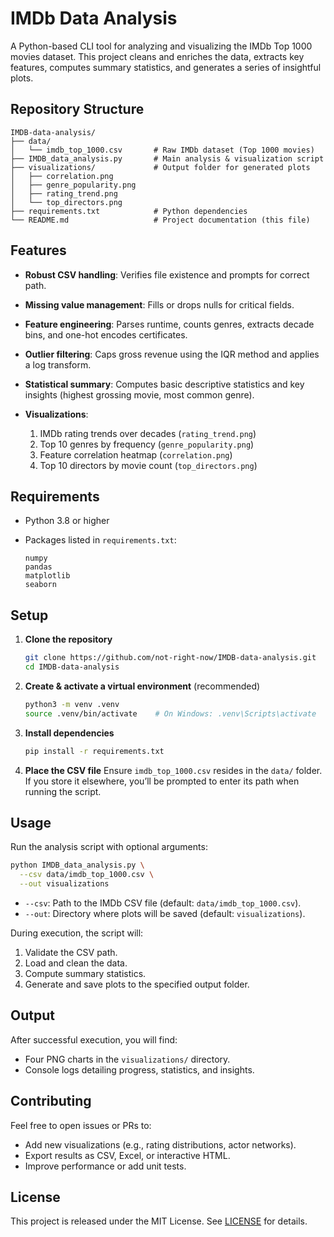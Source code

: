 # IMDb Data Analysis

A Python-based CLI tool for analyzing and visualizing the IMDb Top 1000 movies dataset. This project cleans and enriches the data, extracts key features, computes summary statistics, and generates a series of insightful plots.

## Repository Structure

```
IMDB-data-analysis/
├── data/
│   └── imdb_top_1000.csv       # Raw IMDb dataset (Top 1000 movies)
├── IMDB_data_analysis.py       # Main analysis & visualization script
├── visualizations/             # Output folder for generated plots
│   ├── correlation.png
│   ├── genre_popularity.png
│   ├── rating_trend.png
│   └── top_directors.png
├── requirements.txt            # Python dependencies
└── README.md                   # Project documentation (this file)
```

## Features

* **Robust CSV handling**: Verifies file existence and prompts for correct path.
* **Missing value management**: Fills or drops nulls for critical fields.
* **Feature engineering**: Parses runtime, counts genres, extracts decade bins, and one-hot encodes certificates.
* **Outlier filtering**: Caps gross revenue using the IQR method and applies a log transform.
* **Statistical summary**: Computes basic descriptive statistics and key insights (highest grossing movie, most common genre).
* **Visualizations**:

  1. IMDb rating trends over decades (`rating_trend.png`)
  2. Top 10 genres by frequency (`genre_popularity.png`)
  3. Feature correlation heatmap (`correlation.png`)
  4. Top 10 directors by movie count (`top_directors.png`)

## Requirements

* Python 3.8 or higher
* Packages listed in `requirements.txt`:

  ```text
  numpy
  pandas
  matplotlib
  seaborn
  ```

## Setup

1. **Clone the repository**

   ```bash
   git clone https://github.com/not-right-now/IMDB-data-analysis.git
   cd IMDB-data-analysis
   ```

2. **Create & activate a virtual environment** (recommended)

   ```bash
   python3 -m venv .venv
   source .venv/bin/activate    # On Windows: .venv\Scripts\activate
   ```

3. **Install dependencies**

   ```bash
   pip install -r requirements.txt
   ```

4. **Place the CSV file**
   Ensure `imdb_top_1000.csv` resides in the `data/` folder. If you store it elsewhere, you’ll be prompted to enter its path when running the script.

## Usage

Run the analysis script with optional arguments:

```bash
python IMDB_data_analysis.py \
  --csv data/imdb_top_1000.csv \
  --out visualizations
```

* `--csv`: Path to the IMDb CSV file (default: `data/imdb_top_1000.csv`).
* `--out`: Directory where plots will be saved (default: `visualizations`).

During execution, the script will:

1. Validate the CSV path.
2. Load and clean the data.
3. Compute summary statistics.
4. Generate and save plots to the specified output folder.

## Output

After successful execution, you will find:

* Four PNG charts in the `visualizations/` directory.
* Console logs detailing progress, statistics, and insights.

## Contributing

Feel free to open issues or PRs to:

* Add new visualizations (e.g., rating distributions, actor networks).
* Export results as CSV, Excel, or interactive HTML.
* Improve performance or add unit tests.

## License

This project is released under the MIT License. See [LICENSE](LICENSE) for details.

